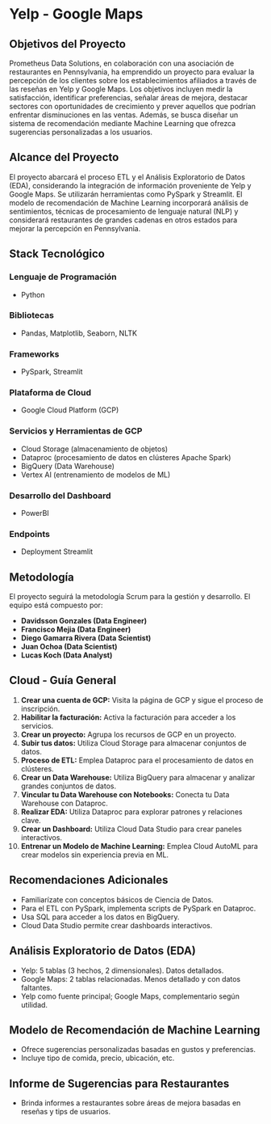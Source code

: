 # Yelp - Google Maps

## Objetivos del Proyecto
Prometheus Data Solutions, en colaboración con una asociación de restaurantes en Pennsylvania, ha emprendido un proyecto para evaluar la percepción de los clientes sobre los establecimientos afiliados a través de las reseñas en Yelp y Google Maps. Los objetivos incluyen medir la satisfacción, identificar preferencias, señalar áreas de mejora, destacar sectores con oportunidades de crecimiento y prever aquellos que podrían enfrentar disminuciones en las ventas. Además, se busca diseñar un sistema de recomendación mediante Machine Learning que ofrezca sugerencias personalizadas a los usuarios.

## Alcance del Proyecto
El proyecto abarcará el proceso ETL y el Análisis Exploratorio de Datos (EDA), considerando la integración de información proveniente de Yelp y Google Maps. Se utilizarán herramientas como PySpark y Streamlit. El modelo de recomendación de Machine Learning incorporará análisis de sentimientos, técnicas de procesamiento de lenguaje natural (NLP) y considerará restaurantes de grandes cadenas en otros estados para mejorar la percepción en Pennsylvania.

## Stack Tecnológico
### Lenguaje de Programación
- Python

### Bibliotecas
- Pandas, Matplotlib, Seaborn, NLTK

### Frameworks
- PySpark, Streamlit

### Plataforma de Cloud
- Google Cloud Platform (GCP)

### Servicios y Herramientas de GCP
- Cloud Storage (almacenamiento de objetos)
- Dataproc (procesamiento de datos en clústeres Apache Spark)
- BigQuery (Data Warehouse)
- Vertex AI (entrenamiento de modelos de ML)

### Desarrollo del Dashboard
- PowerBI

### Endpoints
- Deployment Streamlit

## Metodología
El proyecto seguirá la metodología Scrum para la gestión y desarrollo. El equipo está compuesto por:

- **Davidsson Gonzales (Data Engineer)**
- **Francisco Mejia (Data Engineer)**
- **Diego Gamarra Rivera (Data Scientist)**
- **Juan Ochoa (Data Scientist)**
- **Lucas Koch (Data Analyst)**

## Cloud - Guía General
1. **Crear una cuenta de GCP:** Visita la página de GCP y sigue el proceso de inscripción.
2. **Habilitar la facturación:** Activa la facturación para acceder a los servicios.
3. **Crear un proyecto:** Agrupa los recursos de GCP en un proyecto.
4. **Subir tus datos:** Utiliza Cloud Storage para almacenar conjuntos de datos.
5. **Proceso de ETL:** Emplea Dataproc para el procesamiento de datos en clústeres.
6. **Crear un Data Warehouse:** Utiliza BigQuery para almacenar y analizar grandes conjuntos de datos.
7. **Vincular tu Data Warehouse con Notebooks:** Conecta tu Data Warehouse con Dataproc.
8. **Realizar EDA:** Utiliza Dataproc para explorar patrones y relaciones clave.
9. **Crear un Dashboard:** Utiliza Cloud Data Studio para crear paneles interactivos.
10. **Entrenar un Modelo de Machine Learning:** Emplea Cloud AutoML para crear modelos sin experiencia previa en ML.

## Recomendaciones Adicionales
- Familiarízate con conceptos básicos de Ciencia de Datos.
- Para el ETL con PySpark, implementa scripts de PySpark en Dataproc.
- Usa SQL para acceder a los datos en BigQuery.
- Cloud Data Studio permite crear dashboards interactivos.

## Análisis Exploratorio de Datos (EDA)
- Yelp: 5 tablas (3 hechos, 2 dimensionales). Datos detallados.
- Google Maps: 2 tablas relacionadas. Menos detallado y con datos faltantes.
- Yelp como fuente principal; Google Maps, complementario según utilidad.

## Modelo de Recomendación de Machine Learning
- Ofrece sugerencias personalizadas basadas en gustos y preferencias.
- Incluye tipo de comida, precio, ubicación, etc.

## Informe de Sugerencias para Restaurantes
- Brinda informes a restaurantes sobre áreas de mejora basadas en reseñas y tips de usuarios.
